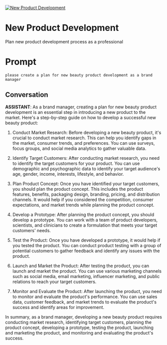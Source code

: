 
[![New Product Development](https://flow-prompt-covers.s3.us-west-1.amazonaws.com/icon/minimalist/mini_8.png)]()
# New Product Development 
Plan new product development process as a professional

# Prompt

```
please create a plan for new beauty product development as a brand manager
```

## Conversation

**ASSISTANT**: As a brand manager, creating a plan for new beauty product development is an essential step in introducing a new product to the market. Here's a step-by-step guide on how to develop a successful new beauty product:



1. Conduct Market Research: Before developing a new beauty product, it's crucial to conduct market research. This can help you identify gaps in the market, consumer trends, and preferences. You can use surveys, focus groups, and social media analytics to gather valuable data.



2. Identify Target Customers: After conducting market research, you need to identify the target customers for your product. You can use demographic and psychographic data to identify your target audience's age, gender, income, interests, lifestyle, and behavior.



3. Plan Product Concept: Once you have identified your target customers, you should plan the product concept. This includes the product features, benefits, packaging design, branding, pricing, and distribution channels. It would help if you considered the competition, consumer expectations, and market trends while planning the product concept.



4. Develop a Prototype: After planning the product concept, you should develop a prototype. You can work with a team of product developers, scientists, and clinicians to create a formulation that meets your target customers' needs.



5. Test the Product: Once you have developed a prototype, it would help if you tested the product. You can conduct product testing with a group of potential customers to gather feedback and identify any issues with the product.



6. Launch and Market the Product: After testing the product, you can launch and market the product. You can use various marketing channels such as social media, email marketing, influencer marketing, and public relations to reach your target customers.



7. Monitor and Evaluate the Product: After launching the product, you need to monitor and evaluate the product's performance. You can use sales data, customer feedback, and market trends to evaluate the product's success and identify areas for improvement.



In summary, as a brand manager, developing a new beauty product requires conducting market research, identifying target customers, planning the product concept, developing a prototype, testing the product, launching and marketing the product, and monitoring and evaluating the product's success.


